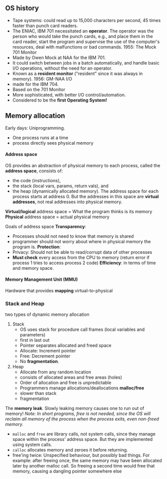 ## OS history 
- Tape systems: could read up to 15,000 characters per second, 45 times faster than punch card readers.
- The ENIAC, IBM 701 necessitated an **operator**. The operator was the person who would take the punch cards, e.g., and place them in the card reader, start the program and supervise the use of the computer's resources, deal with malfunctions or bad commands.
1955: The Mock 701 Monitor  
- Made by Owen Mock at NAA for the IBM 701. 
- It could switch between jobs in a batch automatically, and handle basic I/O operations, without the need for an operator.
- Known as a **resident monitor** ("resident" since it was always in memory).
1956: GM-NAA I/O 
- made for the IBM 704. 
- Based on the 701 Monitor
- More sophisticated, with better I/O control/automation. 
- Considered to be the **first Operating System!**

## Memory allocation
Early days: Uniprogramming.
- One process runs at a time
- process directly sees physical memory

#### Address space 
OS provides an abstraction of physical memory to each process, called the **address space**, consists of:
- the code (instructions), 
- the stack (local vars, params, return vals), and 
- the heap (dynamically allocated memory).
The address space for each process starts at address 0. But the addresses in this space are **virtual addresses**, not real addresses into physical memory. 

**Virtual/logical** address space = What the program thinks is its memory **Physical** address space = actual physical memory

Goals of address space
**Transparency**:  
- Processes should not need to know that memory is shared
- programmer should not worry about where in physical memory the program is.
**Protection**: 
- Privacy: Should not be able to read/corrupt data of other processes 
- **Must check** every access from the CPU to memory (return error if process 1 tries to access process 2 code)
**Efficiency**: in terms of time and memory space.

#### Memory Management Unit (MMU) 
Hardware that provides **mapping** virtual-to-physical 

### Stack and Heap 
two types of dynamic memory allocation 
1. Stack 
	- OS uses stack for procedure call frames (local variables and parameters)
	- first in last out 
	- Pointer separates allocated and freed space 
	- Allocate: Increment pointer 
	- Free: Decrement pointer 
	- No **fragmentation**. 
2. Heap
	- Allocate from any random location 
	- consists of allocated areas and free areas (holes) 
	- Order of allocation and free is unpredictable
	- Programmers manage allocations/deallocations **malloc/free**
	- slower than stack
	- fragmentation 

The **memory leak**. 
	Slowly leaking memory causes one to run out of memory! 
	_Note: In short programs, free is not needed, since the OS will reclaim all memory of the process when the process exits, even non-freed memory._

- `malloc` and `free` are library calls, not system calls, since they manage space within the process' address space. But they are implemented using system calls.
- `calloc` allocates memory and zeroes it before returning.
- free'ing twice: Unspecified behaviour, but possibly bad things. For example: after freeing once, the same memory may have been allocated later by another malloc call. So freeing a second time would free that memory, causing a dangling pointer somewhere else